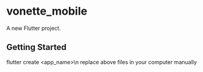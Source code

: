 # vonette_mobile

A new Flutter project.

## Getting Started

flutter create <app_name>\n
replace above files in your computer manually
